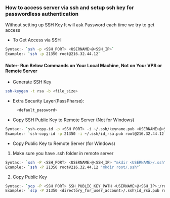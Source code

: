 ### How to access server via ssh and setup ssh key for passwordless authentication
Without setting up SSH Key It will ask Password each time we try to get access

- To Get Access via SSH
```sh
Syntax:- `ssh -p <SSH_PORT> <USERNAME>@<SSH_IP>`
Example:- `ssh -p 21350 root@216.32.44.12`
```

#### Note:- Run Below Commands on Your Local Machine, Not on Your VPS or Remote Server
- Generate SSH Key
```sh
ssh-keygen -t rsa -b <file_size>
```

- Extra Security Layer(PassPharse):
```bash
     <default_password>
```




- Copy SSH Public Key to Remote Server (Not for Windows)
```sh
Syntax:- `ssh-copy-id -p <SSH_PORT> -i ~/.ssh/keyname.pub <USERNAME>@<SSH_IP>`
Example:- `ssh-copy-id -p 21350 -i ~/.ssh/id_rsa.pub root@216.32.44.12`
```

- Copy Public Key to Remote Server (for Windows)
1. Make sure you have .ssh folder in remote server
```sh
Syntax:- `ssh -P <SSH_PORT> <USERNAME>@<SSH_IP> "mkdir <USERNAME>/.ssh"`
Example:- `ssh -P 21350 root@216.32.44.12 "mkdir root/.ssh"`
```
2. Copy Public Key
```sh
Syntax:- `scp -P <SSH_PORT> SSH_PUBLIC_KEY_PATH <USERNAME>@<SSH_IP>:/root/.ssh/authorized_keys`
Example:- `scp -P 21350 <directory_for_user_account>/.ssh\id_rsa.pub root@216.32.44.12:/root/.ssh/authorized_keys`
```
